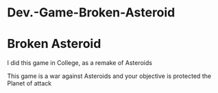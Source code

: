# Dev.-Game-Broken-Asteroid
<h1> Broken Asteroid </h1>

<p>I did this game in College, as a remake of Asteroids </p>
<p> This game is a war against Asteroids and your objective is protected the Planet of attack </p> 
